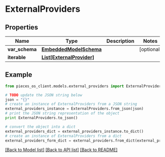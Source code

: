 # ExternalProviders


## Properties

Name | Type | Description | Notes
------------ | ------------- | ------------- | -------------
**var_schema** | [**EmbeddedModelSchema**](EmbeddedModelSchema.md) |  | [optional] 
**iterable** | [**List[ExternalProvider]**](ExternalProvider.md) |  | 

## Example

```python
from pieces_os_client.models.external_providers import ExternalProviders

# TODO update the JSON string below
json = "{}"
# create an instance of ExternalProviders from a JSON string
external_providers_instance = ExternalProviders.from_json(json)
# print the JSON string representation of the object
print ExternalProviders.to_json()

# convert the object into a dict
external_providers_dict = external_providers_instance.to_dict()
# create an instance of ExternalProviders from a dict
external_providers_form_dict = external_providers.from_dict(external_providers_dict)
```
[[Back to Model list]](../README.md#documentation-for-models) [[Back to API list]](../README.md#documentation-for-api-endpoints) [[Back to README]](../README.md)


